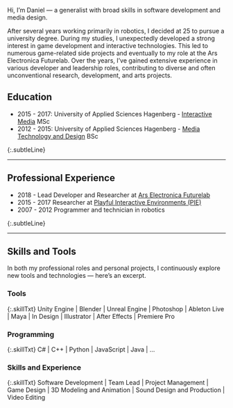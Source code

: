 
Hi, I’m Daniel — a generalist with broad skills in software development and media design.

After several years working primarily in robotics, I decided at 25 to pursue a university degree. During my studies, I unexpectedly developed a strong interest in game development and interactive technologies. This led to numerous game-related side projects and eventually to my role at the Ars Electronica Futurelab. Over the years, I’ve gained extensive experience in various developer and leadership roles, contributing to diverse and often unconventional research, development, and arts projects.

## Education
* 2015 - 2017: University of Applied Sciences Hagenberg - [Interactive Media](https://www.fh-ooe.at/en/hagenberg-campus/studiengaenge/master/interactive-media/) MSc
* 2012 - 2015: University of Applied Sciences Hagenberg - [Media Technology and Design](https://www.fh-ooe.at/en/hagenberg-campus/studiengaenge/bachelor/media-technology-and-design/) BSc


{:.subtleLine}
___
## Professional Experience
* 2018 -      Lead Developer and Researcher at [Ars Electronica Futurelab](https://ars.electronica.art/futurelab/de/rammer-daniel/)
* 2015 - 2017 Researcher at [Playful Interactive Environments (PIE)](https://pie.fh-hagenberg.at/)
* 2007 - 2012 Programmer and technician in robotics


{:.subtleLine}
___
## Skills and Tools
In both my professional roles and personal projects, I continuously explore new tools and technologies — here’s an excerpt.

### Tools
{:.skillTxt}
Unity Engine \| Blender \| Unreal Engine \| Photoshop \| Ableton Live \| Maya  \| In Design \| Illustrator \| After Effects \| Premiere Pro

### Programming
{:.skillTxt}
C# \| C++ \| Python \| JavaScript \| Java \| ...

### Skills and Experience
{:.skillTxt}
Software Development \| Team Lead \| Project Management \| Game Design \| 3D Modeling and Animation \| Sound Design and Production \| Video Editing
